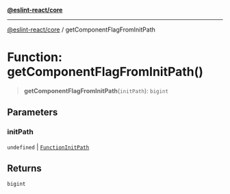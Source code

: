 [**@eslint-react/core**](../README.md)

***

[@eslint-react/core](../README.md) / getComponentFlagFromInitPath

# Function: getComponentFlagFromInitPath()

> **getComponentFlagFromInitPath**(`initPath`): `bigint`

## Parameters

### initPath

`undefined` | [`FunctionInitPath`](../-internal-/type-aliases/FunctionInitPath.md)

## Returns

`bigint`
